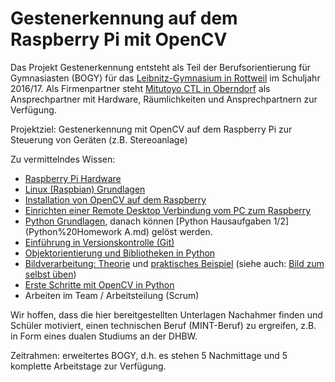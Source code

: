 # Gestenerkennung auf dem Raspberry Pi mit OpenCV

Das Projekt Gestenerkennung entsteht als Teil der Berufsorientierung für Gymnasiasten (BOGY) für das [Leibnitz-Gymnasium in Rottweil](https://lg.rw.schule-bw.de/home/?page_id=11268) im Schuljahr 2016/17. Als Firmenpartner steht [Mitutoyo CTL in Oberndorf](http://www.mitutoyo-ctl.de/de/karriere/ausbildungundstudium) als Ansprechpartner mit Hardware, Räumlichkeiten und Ansprechpartnern zur Verfügung.

Projektziel: Gestenerkennung mit OpenCV auf dem Raspberry Pi zur Steuerung von Geräten (z.B. Stereoanlage)

Zu vermittelndes Wissen:
- [Raspberry Pi Hardware](Anleitungen/Raspberry%20Hardware.pptx)
- [Linux (Raspbian) Grundlagen](Anleitungen/Einführung%20Linux.docx)
- [Installation von OpenCV auf dem Raspberry](Anleitungen/Installation%20von%20OpenCV%203%20auf%20Raspberry%20Pi%203.docx)
- [Einrichten einer Remote Desktop Verbindung vom PC zum Raspberry](Anleitungen/Einrichtung%20einer%20Remotedesktopverbindung%20von%20Windows%20zu%20RasPi.md)
- [Python Grundlagen](Python.md), danach können [Python Hausaufgaben 1/2](Python%20Homework A.md) gelöst werden.
- [Einführung in Versionskontrolle (Git)](Anleitungen/EinleitungGIT.pptx)
- [Objektorientierung und Bibliotheken in Python](Anleitungen/Python%20Erweitert.pptx)
- [Bildverarbeitung: Theorie](Anleitungen/Bildverarbeitung%20Theorie.pptx) und [praktisches Beispiel](Anleitungen/Bildverarbeitung%20Beispiele.pptx) (siehe auch: [Bild zum selbst üben](Hausaufgaben/Handschuh.jpg))
- [Erste Schritte mit OpenCV in Python](Anleitungen/Bilder)
- Arbeiten im Team / Arbeitsteilung (Scrum)

Wir hoffen, dass die hier bereitgestellten Unterlagen Nachahmer finden und Schüler motiviert, einen technischen Beruf (MINT-Beruf) zu ergreifen, z.B. in Form eines dualen Studiums an der DHBW.

Zeitrahmen: erweitertes BOGY, d.h. es stehen 5 Nachmittage und 5 komplette Arbeitstage zur Verfügung.